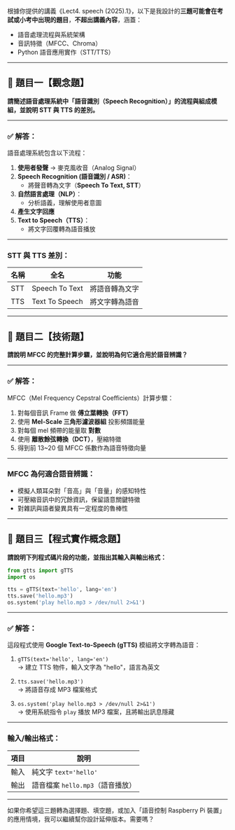 根據你提供的講義《Lect4. speech (2025).1》，以下是我設計的**三題可能會在考試或小考中出現的題目**，**不超出講義內容**，涵蓋：

- 語音處理流程與系統架構  
- 音訊特徵（MFCC、Chroma）  
- Python 語音應用實作（STT/TTS）

---

## 📘 題目一【觀念題】  
**請簡述語音處理系統中「語音識別（Speech Recognition）」的流程與組成模組，並說明 STT 與 TTS 的差別。**

---

### ✅ 解答：

語音處理系統包含以下流程：

1. **使用者發聲** → 麥克風收音（Analog Signal）
2. **Speech Recognition (語音識別 / ASR)**：
   - 將聲音轉為文字（**Speech To Text, STT**）
3. **自然語言處理（NLP）**：
   - 分析語義，理解使用者意圖
4. **產生文字回應**
5. **Text to Speech（TTS）**：
   - 將文字回覆轉為語音播放

---

### STT 與 TTS 差別：

| 名稱 | 全名 | 功能 |
|------|------|------|
| STT | Speech To Text | 將語音轉為文字 |
| TTS | Text To Speech | 將文字轉為語音 |

---

## 📘 題目二【技術題】  
**請說明 MFCC 的完整計算步驟，並說明為何它適合用於語音辨識？**

---

### ✅ 解答：

MFCC（Mel Frequency Cepstral Coefficients）計算步驟：

1. 對每個音訊 Frame 做 **傅立葉轉換（FFT）**
2. 使用 **Mel-Scale 三角形濾波器組** 投影頻譜能量
3. 對每個 mel 頻帶的能量取 **對數**
4. 使用 **離散餘弦轉換（DCT）**，壓縮特徵
5. 得到前 13~20 個 MFCC 係數作為語音特徵向量

---

### MFCC 為何適合語音辨識：

- 模擬人類耳朵對「音高」與「音量」的感知特性
- 可壓縮音訊中的冗餘資訊，保留語意關鍵特徵
- 對雜訊與語者變異具有一定程度的魯棒性

---

## 📘 題目三【程式實作概念題】  
**請說明下列程式碼片段的功能，並指出其輸入與輸出格式：**

```python
from gtts import gTTS
import os

tts = gTTS(text='hello', lang='en')
tts.save('hello.mp3')
os.system('play hello.mp3 > /dev/null 2>&1')
```

---

### ✅ 解答：

這段程式使用 **Google Text-to-Speech (gTTS)** 模組將文字轉為語音：

1. `gTTS(text='hello', lang='en')`  
   → 建立 TTS 物件，輸入文字為 "hello"，語言為英文

2. `tts.save('hello.mp3')`  
   → 將語音存成 MP3 檔案格式

3. `os.system('play hello.mp3 > /dev/null 2>&1')`  
   → 使用系統指令 `play` 播放 MP3 檔案，且將輸出訊息隱藏

---

### 輸入/輸出格式：

| 項目 | 說明 |
|------|------|
| 輸入 | 純文字 `text='hello'` |
| 輸出 | 語音檔案 `hello.mp3`（語音播放） |

---

如果你希望這三題轉為選擇題、填空題，或加入「語音控制 Raspberry Pi 裝置」的應用情境，我可以繼續幫你設計延伸版本。需要嗎？
